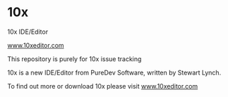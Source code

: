 # 10x
10x IDE/Editor

www.10xeditor.com

This repository is purely for 10x issue tracking

10x is a new IDE/Editor from PureDev Software, written by Stewart Lynch.

To find out more or download 10x please visit www.10xeditor.com
